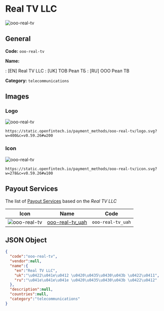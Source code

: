 
# Real TV LLC 
![ooo-real-tv](https://static.openfintech.io/payment_methods/ooo-real-tv/logo.svg?w=400&c=v0.59.26#w200)  

## General 
**Code:** `ooo-real-tv` 
 
**Name:** 
 
:	[EN] Real TV LLC 
:	[UK] ТОВ Реал ТБ 
:	[RU] ООО Реал ТВ 
 
**Category:** `telecommunications` 
 

## Images 

### Logo 
![ooo-real-tv](https://static.openfintech.io/payment_methods/ooo-real-tv/logo.svg?w=400&c=v0.59.26#w200)  

```
https://static.openfintech.io/payment_methods/ooo-real-tv/logo.svg?w=400&c=v0.59.26#w200
```  

### Icon 
![ooo-real-tv](https://static.openfintech.io/payment_methods/ooo-real-tv/icon.svg?w=278&c=v0.59.26#w100)  

```
https://static.openfintech.io/payment_methods/ooo-real-tv/icon.svg?w=278&c=v0.59.26#w100
```  

## Payout Services 
 
The list of [Payout Services](/payout-services/) based on the _Real TV LLC_ 

|Icon|Name|Code| 
|:---:|:---:|:---:| 
|![ooo-real-tv](https://static.openfintech.io/payout_methods/ooo-real-tv/icon.png?w=278&c=v0.59.26#w40) |[ooo-real-tv_uah](/payout-services/ooo-real-tv_uah/)|`ooo-real-tv_uah`| 
 

## JSON Object 

```json
{
  "code":"ooo-real-tv",
  "vendor":null,
  "name":{
    "en":"Real TV LLC",
    "uk":"\u0422\u041e\u0412 \u0420\u0435\u0430\u043b \u0422\u0411",
    "ru":"\u041e\u041e\u041e \u0420\u0435\u0430\u043b \u0422\u0412"
  },
  "description":null,
  "countries":null,
  "category":"telecommunications"
}
```  
